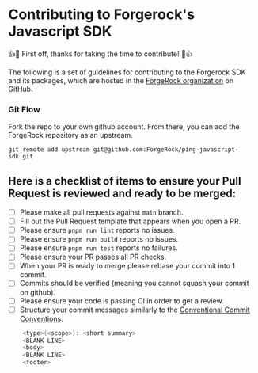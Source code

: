 # Contributing to Forgerock's Javascript SDK

:+1::tada: First off, thanks for taking the time to contribute! :tada::+1:

The following is a set of guidelines for contributing to the Forgerock SDK and its packages, which are hosted in the [ForgeRock organization](https://github.com/forgerock) on GitHub.

### Git Flow

Fork the repo to your own github account. From there, you can add the ForgeRock repository as an upstream.

`git remote add upstream git@github.com:ForgeRock/ping-javascript-sdk.git`

## Here is a checklist of items to ensure your Pull Request is reviewed and ready to be merged:

- [ ] Please make all pull requests against `main` branch.
- [ ] Fill out the Pull Request template that appears when you open a PR.
- [ ] Please ensure `pnpm run lint` reports no issues.
- [ ] Please ensure `pnpm run build` reports no issues.
- [ ] Please ensure `pnpm run test` reports no failures.
- [ ] Please ensure your PR passes all PR checks.
- [ ] When your PR is ready to merge please rebase your commit into 1 commit.
- [ ] Commits should be verified (meaning you cannot squash your commit on github).
- [ ] Please ensure your code is passing CI in order to get a review.
- [ ] Structure your commit messages similarly to the [Conventional Commit Conventions](https://www.conventionalcommits.org/en/v1.0.0-beta.4/#summary).

```bash
    <type>(<scope>): <short summary>
    <BLANK LINE>
    <body>
    <BLANK LINE>
    <footer>
```
